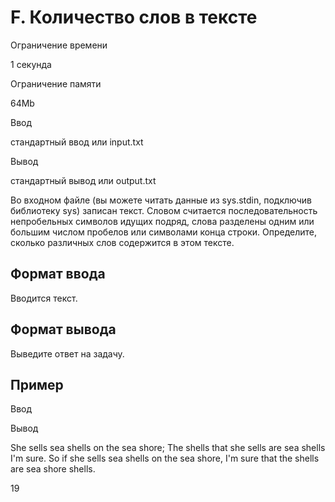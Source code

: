 F. Количество слов в тексте
===========================

Ограничение времени

1 секунда

Ограничение памяти

64Mb

Ввод

стандартный ввод или input.txt

Вывод

стандартный вывод или output.txt

Во входном файле (вы можете читать данные из sys.stdin, подключив библиотеку sys) записан текст. Словом считается последовательность непробельных символов идущих подряд, слова разделены одним или большим числом пробелов или символами конца строки. Определите, сколько различных слов содержится в этом тексте.

Формат ввода
------------

Вводится текст.

Формат вывода
-------------

Выведите ответ на задачу.

Пример
------

Ввод

Вывод

She sells sea shells on the sea shore;
The shells that she sells are sea shells I'm sure.
So if she sells sea shells on the sea shore,
I'm sure that the shells are sea shore shells.

19